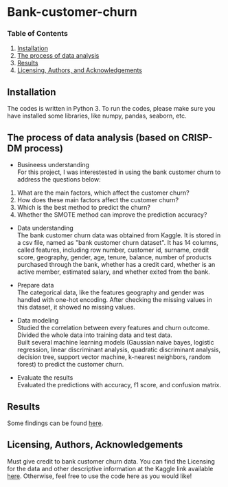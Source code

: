 # Bank-customer-churn
### Table of Contents

1. [Installation](#installation)
2. [The process of data analysis](#analysis)
4. [Results](#results)
5. [Licensing, Authors, and Acknowledgements](#licensing)

## Installation <a name="installation"></a>

The codes is written in Python 3. To run the codes, please make sure you have installed some libraries, like numpy, pandas, seaborn, etc.

## The process of data analysis (based on CRISP-DM process) <a name="analysis"></a>
- Busineess understanding <br>
For this project, I was interestested in using the bank customer churn to address the questions below:
1. What are the main factors, which affect the customer churn?
2. How does these main factors affect the customer churn?
3. Which is the best method to predict the churn?
4. Whether the SMOTE method can improve the prediction accuracy?

- Data understanding <br>
The bank customer churn data was obtained from Kaggle. It is stored in a csv file, named as "bank customer churn dataset". It has 14 columns, called features, including row number, customer id, surname, credit score, geography, gender, age, tenure, balance, number of products purchased through the bank, whether has a credit card, whether is an active member, estimated salary, and whether exited from the bank. <br>

- Prepare data <br>
The categorical data, like the features geography and gender was handled with one-hot encoding.
After checking the missing values in this dataset, it showed no missing values.

- Data modeling <br>
Studied the correlation between every features and churn outcome. <br>
Divided the whole data into training data and test data. <br>
Built several machine learning models (Gaussian naive bayes, logistic regression, linear discriminant analysis, quadratic discriminant analysis, decision tree, support vector machine, k-nearest neighbors, random forest) to predict the customer churn.

- Evaluate the results <br>
Evaluated the predictions with accuracy, f1 score, and confusion matrix.

## Results<a name="results"></a>

Some findings can be found [here](https://medium.com/@ZiyangZhang/what-matters-for-bank-customer-churn-fae204a35b8c).

## Licensing, Authors, Acknowledgements<a name="licensing"></a>

Must give credit to bank customer churn data.  You can find the Licensing for the data and other descriptive information at the Kaggle link available [here](https://www.kaggle.com/santoshd3/bank-customers).  Otherwise, feel free to use the code here as you would like! 

